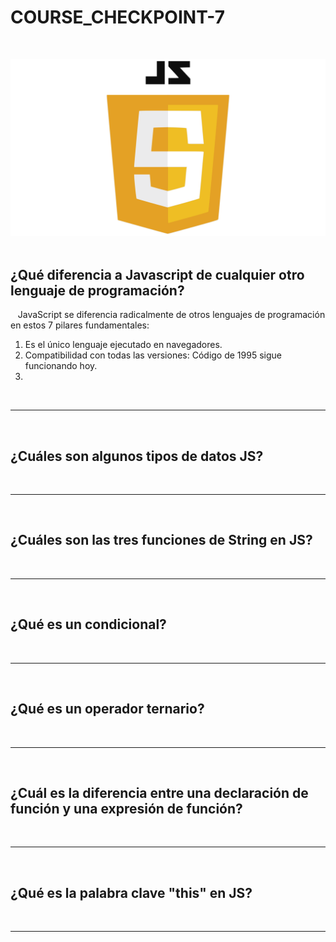 <h1 style=text-align:"center";>COURSE_CHECKPOINT-7</h1>
&nbsp;

![Carátula de Portada](JavaScript-Logo.png)
&nbsp;

## ¿Qué diferencia a Javascript de cualquier otro lenguaje de programación?
&nbsp;
&nbsp;JavaScript se diferencia radicalmente de otros lenguajes de programación en estos 7 pilares fundamentales:
1. Es el único lenguaje ejecutado en navegadores.
2. Compatibilidad con todas las versiones: Código de 1995 sigue funcionando hoy.
3. 

&nbsp;&nbsp;&nbsp;&nbsp;&nbsp;&nbsp;

---------------------------------------------------------------------------------------------------------------------------------
&nbsp;&nbsp;&nbsp;&nbsp;&nbsp;&nbsp;
## ¿Cuáles son algunos tipos de datos JS?
&nbsp;&nbsp;&nbsp;&nbsp;&nbsp;&nbsp;

---------------------------------------------------------------------------------------------------------------------------------
&nbsp;&nbsp;&nbsp;&nbsp;&nbsp;&nbsp;
## ¿Cuáles son las tres funciones de String en JS?
&nbsp;&nbsp;&nbsp;&nbsp;&nbsp;&nbsp;

---------------------------------------------------------------------------------------------------------------------------------
&nbsp;&nbsp;&nbsp;&nbsp;&nbsp;&nbsp;
## ¿Qué es un condicional?
&nbsp;&nbsp;&nbsp;&nbsp;&nbsp;&nbsp;

---------------------------------------------------------------------------------------------------------------------------------
&nbsp;&nbsp;&nbsp;&nbsp;&nbsp;&nbsp;
## ¿Qué es un operador ternario?
&nbsp;&nbsp;&nbsp;&nbsp;&nbsp;&nbsp;

---------------------------------------------------------------------------------------------------------------------------------
&nbsp;&nbsp;&nbsp;&nbsp;&nbsp;&nbsp;
## ¿Cuál es la diferencia entre una declaración de función y una expresión de función?
&nbsp;&nbsp;&nbsp;&nbsp;&nbsp;&nbsp;

---------------------------------------------------------------------------------------------------------------------------------
&nbsp;&nbsp;&nbsp;&nbsp;&nbsp;&nbsp;
## ¿Qué es la palabra clave "this" en JS?
&nbsp;&nbsp;&nbsp;&nbsp;&nbsp;&nbsp;

---------------------------------------------------------------------------------------------------------------------------------
